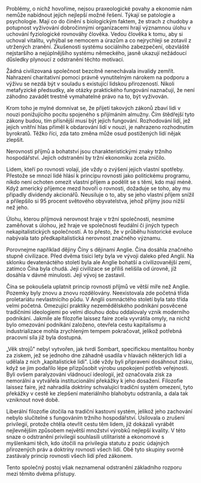 Problémy, o nichž hovoříme, nejsou praxeologické povahy a ekonomie nám nemůže nabídnout jejich nejlepší možné řešení. Týkají se patologie a psychologie. Mají co do činění s biologickým faktem, že strach z chudoby a potupnost vyživování dobročinnými organizacemi hrají významnou úlohu v uchování fyziologické rovnováhy člověka. Vedou člověka k tomu, aby si uchoval vitalitu, vyhýbal se nemocem a úrazům a co nejrychleji se zotavil z utržených zranění. Zkušenosti systému sociálního zabezpečení, obzvláště nejstaršího a nejúplnějšího systému německého, jasně ukazují nežádoucí důsledky plynoucí z odstranění těchto motivací.

Žádná civilizovaná společnost bezcitně nenechávala invalidy zemřít. Nahrazení charitativní pomoci právně vynutitelným nárokem na podporu a výživu se nezdá být v souladu s existující lidskou přirozeností. Nikoli metafyzické předsudky, ale otázky praktického fungování naznačují, že není záhodno zavádět trestně vymahatelné právo na to, být vyživován.

Krom toho je mylné domnívat se, že přijetí takových zákonů zbaví lidi v nouzi ponižujícího pocitu spojeného s přijímáním almužny. Čím štědřejší tyto zákony budou, tím přísnější musí být jejich fungování. Rozhodování lidí, jež jejich vnitřní hlas přiměl k obdarování lidí v nouzi, je nahrazeno rozhodnutím byrokratů. Těžko říci, zda tato změna může osud postižených lidí nějak zlepšit.

Nerovnosti příjmů a bohatství jsou charakteristickými znaky tržního hospodářství. Jejich odstranění by tržní ekonomiku zcela zničilo.

Lidem, kteří po rovnosti volají, jde vždy o zvýšení jejich vlastní spotřeby. Přestože se mnozí lidé hlásí k principu rovnosti jako politickému programu, nikdo není ochoten omezit vlastní příjem a podělit se s těmi, kdo mají méně. Když americký příjemce mezd hovoří o rovnosti, dožaduje se toho, aby mu připadly dividendy akcionářů. Neusiluje o to, aby se jeho vlastní příjem snížil a přilepšilo si 95 procent světového obyvatelstva, jehož příjmy jsou nižší než jeho.

Úlohu, kterou příjmová nerovnost hraje v tržní společnosti, nesmíme zaměňovat s úlohou, jež hraje ve společnosti feudální či jiných typech nekapitalistických společností. A to přesto, že v průběhu historické evoluce nabývala tato předkapitalistická nerovnost značného významu.

Porovnejme například dějiny Číny s dějinami Anglie. Čína dosáhla značného stupně civilizace. Před dvěma tisíci lety byla ve vývoji daleko před Anglií. Na sklonku devatenáctého století byla ale Anglie bohatší a civilizovanější zemí, zatímco Čína byla chudá. Její civilizace se příliš nelišila od úrovně, jíž dosáhla v dávné minulosti. Její vývoj se zastavil.

Čína se pokoušela uplatnit princip rovnosti příjmů ve větší míře než Anglie. Pozemky byly znovu a znovu rozdělovány. Neexistovala zde početná třída proletariátu nevlastnícího půdu. V Anglii osmnáctého století byla tato třída velmi početná. Omezující praktiky nezemědělského podnikání posvěcené tradičními ideologiemi po velmi dlouhou dobu oddalovaly vznik moderního podnikání. Jakmile ale filozofie laissez faire zcela vyvrátila omyly, na nichž bylo omezování podnikání založeno, otevřela cestu kapitalismu a industrializace mohla zrychleným tempem pokračovat, jelikož potřebná pracovní síla již byla dostupná.

„Věk strojů" nebyl vytvořen, jak tvrdí Sombart, specifickou mentalitou honby za ziskem, jež se jednoho dne záhadně usadila v hlavách některých lidí a udělala z nich „kapitalistické lidi". Lidé vždy byli připraveni dosáhnout zisku, když se jim podařilo lépe přizpůsobit výrobu uspokojení potřeb veřejnosti. Byli ovšem paralyzováni vládnoucí ideologií, jež označovala zisk za nemorální a vytvářela institucionální překážky k jeho dosažení. Filozofie laissez faire, jež nahradila doktríny schvalující tradiční systém omezení, tyto překážky v cestě ke zlepšení materiálního blahobytu odstranila, a dala tak vzniknout nové době.

Liberální filozofie útočila na tradiční kastovní systém, jelikož jeho zachování nebylo slučitelné s fungováním tržního hospodářství. Usilovala o zrušení privilegií, protože chtěla otevřít cestu těm lidem, již dokázali vyrábět nejlevnějším způsobem největší množství výrobků nejlepší kvality. V této snaze o odstranění privilegií souhlasili utilitaristé a ekonomové s myšlenkami těch, kdo útočili na privilegia statutu z pozic údajných přirozených práv a doktríny rovnosti všech lidí. Obě tyto skupiny svorně zastávaly princip rovnosti všech lidí před zákonem.

Tento společný postoj však neznamenal odstranění základního rozporu mezi těmito dvěma přístupy.